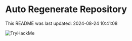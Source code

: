 # Auto Regenerate Repository

This README was last updated: 2024-08-24 10:41:08

 ![TryHackMe](https://tryhackme.com/badge/533634)